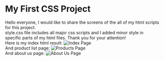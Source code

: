 # <strong>My First CSS Project</strong>

Hello everyone, I would like to share the screens of the all of my html scripts for this project.<br>
style.css file includes all major css scripts and I added minor style in specific parts of my html files. Thank you for your attention!
<br>
Here is my index html result:
![Index Page](https://github.com/recberdeniz/PatikaDevHTML/blob/main/CSS-%C3%96dev-1/aboutus.jpeg)
<br>
And product list page:
![Products Page](https://github.com/recberdeniz/PatikaDevHTML/blob/main/CSS-%C3%96dev-1/products.jpeg "Products")
<br>
And about us page:
![About Us Page](https://github.com/recberdeniz/PatikaDevHTML/blob/main/CSS-%C3%96dev-1/aboutus.jpeg "About Us")
